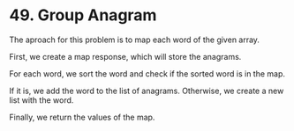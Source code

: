 # 49. Group Anagram

The aproach for this problem is to map each word of the given array.

First, we create a map response, which will store the anagrams.

For each word, we sort the word and check if the sorted word is in the map.

If it is, we add the word to the list of anagrams. Otherwise, we create a new list with the word.

Finally, we return the values of the map.
